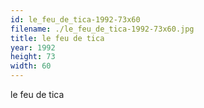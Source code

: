 ```yaml
---
id: le_feu_de_tica-1992-73x60
filename: ./le_feu_de_tica-1992-73x60.jpg
title: le feu de tica
year: 1992
height: 73
width: 60
---
```


le feu de tica
